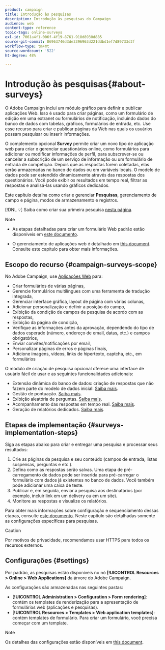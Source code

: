 ```yaml
---
product: campaign
title: Introdução às pesquisas
description: Introdução às pesquisas do Campaign
audience: web
content-type: reference
topic-tags: online-surveys
exl-id: 7061a4f1-006f-4f19-8761-918d8930d885
source-git-commit: 86963746d3de3396963d221ddbd1ef7d89733d2f
workflow-type: tm+mt
source-wordcount: '522'
ht-degree: 48%

---
```


# Introdução às pesquisas{#about-surveys}

O Adobe Campaign inclui um módulo gráfico para definir e publicar aplicações Web. Isso é usado para criar páginas, como um formulário de edição em uma extranet ou formulários de notificação, incluindo dados do banco de dados com tabelas, gráficos, formulários de entrada, etc. Use esse recurso para criar e publicar páginas da Web nas quais os usuários possam pesquisar ou inserir informações.

O complemento opcional **Survey** permite criar um novo tipo de aplicação web para criar e gerenciar questionários online, como formulários para adicionar ou modificar informações de perfil, para subscrever-se ou cancelar a subscrição de um serviço de informação ou um formulário de entrada de competição. Depois que as respostas forem coletadas, elas serão armazenadas no banco de dados ou em variáveis locais. O modelo de dados pode ser estendido dinamicamente através das respostas dos questionários. Você pode exibir os resultados em tempo real, filtrar as respostas e analisá-las usando gráficos dedicados.

Este capítulo detalha como criar e gerenciar **Pesquisas**, gerenciamento de campo e página, modos de armazenamento e registros.

[!DNL :bulb:] Saiba como criar sua primeira pesquisa  [nesta página](getting-started-with-surveys.md).

>[!NOTE]
>
>* As etapas detalhadas para criar um formulário Web padrão estão disponíveis em [este documento](../../web/using/about-web-forms.md).
   >
   >
* O gerenciamento de aplicações web é detalhado em [this document](../../web/using/about-web-applications.md). Consulte este capítulo para obter mais informações.


## Escopo do recurso {#campaign-surveys-scope}

No Adobe Campaign, use [Aplicações Web](../../web/using/about-web-forms.md) para:

* Criar formulários de várias páginas,
* Gerencie formulários multilíngues com uma ferramenta de tradução integrada,
* Gerenciar interface gráfica, layout de página com várias colunas,
* Adicionar personalização e definir a posição do campo,
* Exibição da condição de campos de pesquisa de acordo com as respostas,
* Exibição da página de condição,
* Verifique as informações antes da aprovação, dependendo do tipo de dados esperado (número, endereço de email, datas, etc.) e campos obrigatórios,
* Enviar convites/notificações por email,
* Personalizar páginas de erros e páginas finais,
* Adicione imagens, vídeos, links de hipertexto, captcha, etc., em formulários

O módulo de criação de pesquisa opcional oferece uma interface de usuário fácil de usar e as seguintes funcionalidades adicionais:

* Extensão dinâmica do banco de dados: criação de respostas que não fazem parte do modelo de dados inicial. [Saiba mais](../../surveys/using/managing-answers.md#storing-collected-answers).
* Gestão de pontuação. [Saiba mais](../../surveys/using/managing-answers.md#score-management).
* Exibição aleatória de perguntas. [Saiba mais](../../surveys/using/building-a-survey.md#adding-questions).
* Acompanhamento das respostas em tempo real. [Saiba mais](../../surveys/using/publish--track-and-use-collected-data.md#response-tracking).
* Geração de relatórios dedicados. [Saiba mais](../../surveys/using/publish--track-and-use-collected-data.md#reports-on-surveys).


## Etapas de implementação {#surveys-implementation-steps}

Siga as etapas abaixo para criar e entregar uma pesquisa e processar seus resultados:

1. Crie as páginas da pesquisa e seu conteúdo (campos de entrada, listas suspensas, perguntas e etc.).
1. Defina como as respostas serão salvas. Uma etapa de pré-carregamento de dados pode ser inserida para pré-carregar o formulário com dados já existentes no banco de dados. Você também pode adicionar uma caixa de teste.
1. Publicar e, em seguida, enviar a pesquisa aos destinatários (por exemplo, incluir link em um delivery ou em um site).
1. Monitore as respostas e visualize os relatórios.

Para obter mais informações sobre configuração e sequenciamento dessas etapas, consulte [este documento](../../web/using/about-web-forms.md). Neste capítulo são detalhadas somente as configurações específicas para pesquisas.

>[!CAUTION]
>
>Por motivos de privacidade, recomendamos usar HTTPS para todos os recursos externos.

## Configurações {#settings}

Por padrão, as pesquisas estão disponíveis no nó **[!UICONTROL Resources > Online > Web Applications]** da árvore do Adobe Campaign.

As configurações são armazenadas nas seguintes pastas:

* **[!UICONTROL Administration > Configuration > Form rendering]**: contém os templates de renderização para a apresentação de formulários web (aplicações e pesquisas).
* **[!UICONTROL Resources > Templates > Web application templates]**: contém templates de formulário. Para criar um formulário, você precisa começar com um template.

>[!NOTE]
>
>Os detalhes das configurações estão disponíveis em [this document](../../web/using/about-web-forms.md).
